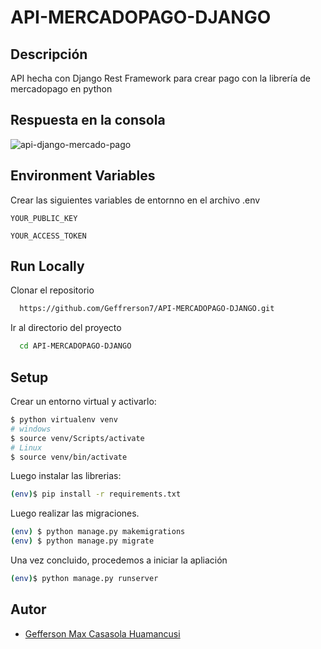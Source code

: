 # API-MERCADOPAGO-DJANGO 

## Descripción
API hecha con Django Rest Framework para crear pago con la librería de mercadopago en python

## Respuesta en la consola
![api-django-mercado-pago](https://user-images.githubusercontent.com/61089189/226239748-e84c6473-2839-41e0-b152-7b416420b81a.png)

## Environment Variables

Crear las siguientes variables de entornno en el archivo .env

`YOUR_PUBLIC_KEY`

`YOUR_ACCESS_TOKEN`

## Run Locally

Clonar el repositorio

```bash
  https://github.com/Geffrerson7/API-MERCADOPAGO-DJANGO.git
```

Ir al directorio del proyecto

```bash
  cd API-MERCADOPAGO-DJANGO
```

## Setup
Crear un entorno virtual y activarlo:

```sh
$ python virtualenv venv
# windows
$ source venv/Scripts/activate
# Linux
$ source venv/bin/activate
```

Luego instalar las librerias:

```sh
(env)$ pip install -r requirements.txt
```

Luego realizar las migraciones.
```sh
(env) $ python manage.py makemigrations
(env) $ python manage.py migrate
```

Una vez concluido, procedemos a iniciar la apliación
```sh
(env)$ python manage.py runserver
```

## Autor
- [Gefferson Max Casasola Huamancusi](https://www.github.com/Geffrerson7)

